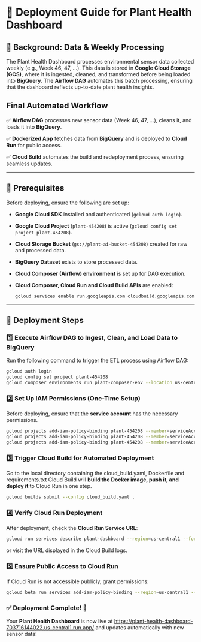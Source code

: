 # 🚀 Deployment Guide for Plant Health Dashboard

## 🌱 Background: Data & Weekly Processing
The Plant Health Dashboard processes environmental sensor data collected weekly (e.g., Week 46, 47, …). This data is stored in **Google Cloud Storage (GCS)**, where it is ingested, cleaned, and transformed before being loaded into **BigQuery**. The **Airflow DAG** automates this batch processing, ensuring that the dashboard reflects up-to-date plant health insights.

## Final Automated Workflow
✅ **Airflow DAG** processes new sensor data (Week 46, 47, …),
   cleans it, and loads it into **BigQuery**.

✅ **Dockerized App** fetches data from **BigQuery**
   and is deployed to **Cloud Run** for public access.

✅ **Cloud Build** automates the build and redeployment process,
   ensuring seamless updates.

---

## 🔧 Prerequisites  
Before deploying, ensure the following are set up:  

- **Google Cloud SDK** installed and authenticated (`gcloud auth login`).  
- **Google Cloud Project** (`plant-454208`) is active (`gcloud config set project plant-454208`).  
- **Cloud Storage Bucket** (`gs://plant-ai-bucket-454208`) created for raw and processed data.  
- **BigQuery Dataset** exists to store processed data.  
- **Cloud Composer (Airflow) environment** is set up for DAG execution.  
- **Cloud Composer, Cloud Run and Cloud Build APIs** are enabled:  

  ```sh
  gcloud services enable run.googleapis.com cloudbuild.googleapis.com composer.googleapis.com
  ```  

---

## 📌 Deployment Steps

### 1️⃣ **Execute Airflow DAG to Ingest, Clean, and Load Data to BigQuery**
Run the following command to trigger the ETL process using Airflow DAG:

```sh
gcloud auth login
gcloud config set project plant-454208
gcloud composer environments run plant-composer-env --location us-central1 dags trigger -- plant_ai_pipeline
```

### 2️⃣ **Set Up IAM Permissions (One-Time Setup)**
Before deploying, ensure that the **service account** has the necessary permissions.

```sh
gcloud projects add-iam-policy-binding plant-454208 --member=serviceAccount:plant-service-account@plant-454208.iam.gserviceaccount.com --role=roles/storage.admin && \
gcloud projects add-iam-policy-binding plant-454208 --member=serviceAccount:plant-service-account@plant-454208.iam.gserviceaccount.com --role=roles/artifactregistry.writer && \
gcloud projects add-iam-policy-binding plant-454208 --member=serviceAccount:plant-service-account@plant-454208.iam.gserviceaccount.com --role=roles/run.admin && \
```

### 3️⃣ **Trigger Cloud Build for Automated Deployment**
Go to the local directory containing the cloud_build.yaml, Dockerfile and requirements.txt
Cloud Build will **build the Docker image, push it, and deploy it** to Cloud Run in one step.

```sh
gcloud builds submit --config cloud_build.yaml .
```

### 4️⃣ **Verify Cloud Run Deployment**
After deployment, check the **Cloud Run Service URL**:

```sh
gcloud run services describe plant-dashboard --region=us-central1 --format='value(status.url)'
```

or visit the URL displayed in the Cloud Build logs.


### 5️⃣ **Ensure Public Access to Cloud Run**
If Cloud Run is not accessible publicly, grant permissions:

```sh
gcloud beta run services add-iam-policy-binding --region=us-central1 --member=allUsers --role=roles/run.invoker plant-health-dashboard
```

### ✅ **Deployment Complete!** 🚀
Your **Plant Health Dashboard** is now live at https://plant-health-dashboard-703716144022.us-central1.run.app/ and updates automatically with new sensor data!

